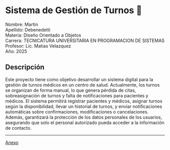 # Sistema de Gestión de Turnos :calendar:

Nombre: Martin  
Apellido: Debenedetti  
Materia: Diseño Orientado a Objetos  
Carrera: TECNICATURA UNIVERSITARIA EN PROGRAMACION DE SISTEMAS  
Profesor: Lic. Matias Velazquez  
Año: 2025

## Descripción

Este proyecto tiene como objetivo desarrollar un sistema digital para la gestión de turnos médicos en un centro de salud. Actualmente, los turnos se organizan de forma manual, lo que genera pérdida de citas, sobreasignación de turnos y falta de notificaciones para pacientes y médicos.
El sistema permitirá registrar pacientes y médicos, asignar turnos según la disponibilidad, llevar un historial de turnos, y enviar notificaciones automáticas sobre confirmaciones, modificaciones o cancelaciones. Además, garantizará la protección de los datos personales de los usuarios, asegurando que solo el personal autorizado pueda acceder a la información de contacto.

---

[Anexo](anexos.md)

